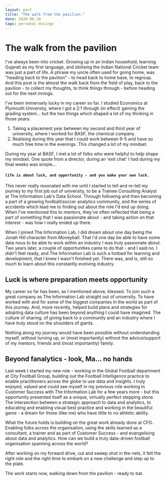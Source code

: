 ```yaml
---
layout: post
title: "The walk from the pavilion."
date: 2020-06-10
tags: personal musings
---
```


# The walk from the pavilion #
I've always been into cricket. Growing up in an Indian household, learning Gujarati as my first language, and idolising the Indian National Cricket team was just a part of life. A phrase my uncle often used for going home, was "heading back to the pavilion" - to head back to home base, to regroup. And this post is the almost the walk back from the field of play, back to the pavilion - to collect my thoughts, to think things through - before heading out for the next innings.

I've been immensely lucky in my career so far. I studied Economics at Plymouth University, where I got a 2:1 through (in effect) gaming the grading system... but the two things which shaped a lot of my thinking in those years:

1. Taking a placement year between my second and third year of university, where I worked for BASF, the chemical company.
2. Realising during this year that I could work between 9-5 and have so much free time in the evenings. This changed a lot of my mindset.

During my year at BASF, I met a lot of folks who were helpful to help shape my mindset. One quote from a director, during an 'exit chat' I had during my final weeks was simple...

#### `life is about luck, and opportunity - and you make your own luck.`

This never really resonated with me until I started to tell and re-tell my journey to my first job out of university, to be a Trainee Consulting Analyst at The Information Lab's Data School. Through following and then becoming a part of a growing football/soccer analytics community, and the series of accidents which lead me to finding out about the role I'd end up doing. When I've mentioned this to mentors, they've often reflected that being a part of something that I was passionate about - and taking action on that interest - was how I really ended up there.	

When I joined The Information Lab, I did dream about one day being the Jonah Hill character from Moneyball. That I'd one day be able to have some data nous to be able to work within an industry I was truly passionate about. Two years later, a couple of opportunities came to do that - and I said no. I didn't feel ready, and The Information Lab is such a hotbed for learning and development, that I knew I wasn't finished yet. There was, and is, still so much to learn about this constantly evolving industry.

## Luck is where preparation meets opportunity ##
My career so far has been, as I mentioned above, blessed. To join such a great company as The Information Lab straight out of university. To have worked with and for some of the biggest companies in the world as part of this journey. And, more recently, helped build plans and strategies for adopting data culture has been beyond anything I could have imagined. The culture of sharing, of giving back to a community and an industry where I have truly stood on the shoulders of giants. 

Nothing along my journey would have been possible without understanding myself, without turning up, or (most importantly) without the advice/support of my mentors, friends and (most importantly) family. 

## Beyond fanalytics - look, Ma... no hands ##
Last week I started my new role - working in the Global Football department at City Football Group, building out the Football Intelligence practice to enable practitioners across the globe to use data and insights. I truly enjoyed, valued and could see myself in my previous role working in Customer Success with The Information Lab for a few years more - but this opportunity presented itself as a unique, virtually perfect stepping stone. The intersection between a strategic approach to data and analytics, to educating and enabling visual best practice and working in the beautiful game - a dream for those (like me) who have little to no athletic ability.

What the future holds is building on the great work already done at CFG. Enabling folks across the organisation, using the skills learned as a consultant, a trainer and as part of Customer Success - and evangelising about data and analytics. How can we build a truly data-driven football organisation spanning across the world?

After working on my forward drive, cut and sweep shot in the nets, it felt the right role and the right time to embark on a new challenge and step up to the plate. 

The work starts now, walking down from the pavilion - ready to bat. 

